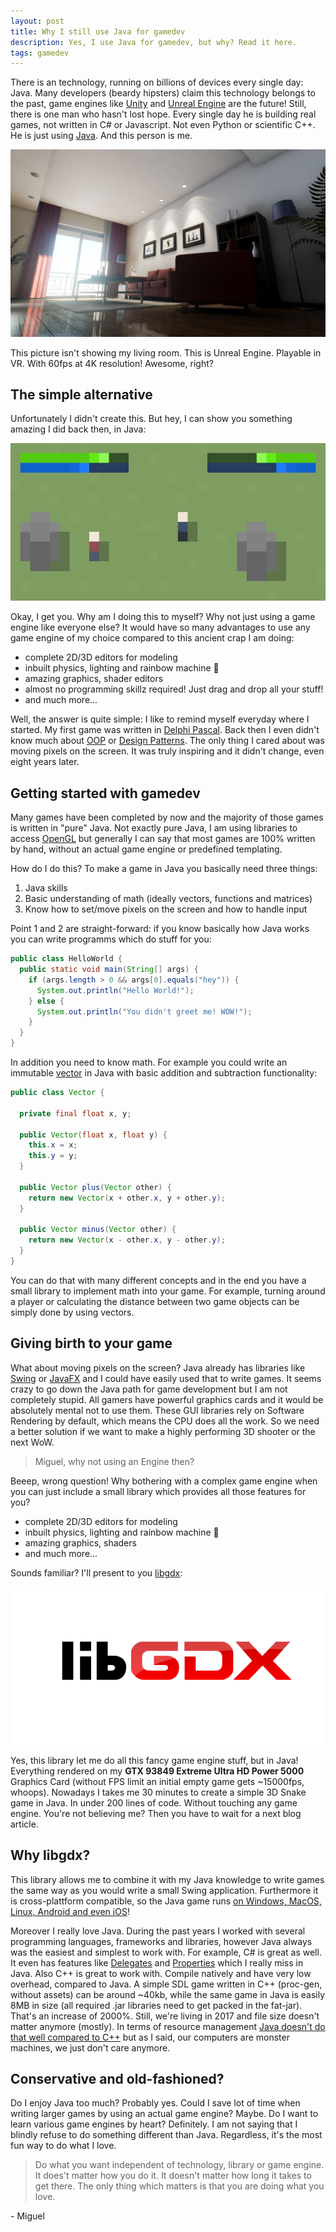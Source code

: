 ```yaml
---
layout: post
title: Why I still use Java for gamedev
description: Yes, I use Java for gamedev, but why? Read it here.
tags: gamedev
---
```


There is an technology, running on billions of devices every single day: Java.
Many developers (beardy hipsters) claim this technology belongs to the past, game engines like [Unity](https://unity3d.com/) and [Unreal Engine](https://www.unrealengine.com/en-US/what-is-unreal-engine-4) are the future! Still, there is one man who hasn't lost hope. Every single day he is building real games, not written in C# or Javascript. Not even Python or scientific C++. He is just using [Java](https://www.java.com/en/). And this person is me.

![unreal-engine](/public/media/unreal-engine-room.jpg)

This picture isn't showing my living room. This is Unreal Engine. Playable in VR. With 60fps at 4K resolution! Awesome, right?

## The simple alternative

Unfortunately I didn't create this. But hey, I can show you something amazing I did back then, in Java:

![example-game](/public/media/example-game.jpg)

Okay, I get you. Why am I doing this to myself? Why not just using a game engine like everyone else? It would have so many advantages to use any game engine of my choice compared to this ancient crap I am doing:

* complete 2D/3D editors for modeling
* inbuilt physics, lighting and rainbow machine 🌈
* amazing graphics, shader editors
* almost no programming skillz required! Just drag and drop all your stuff!
* and much more...

Well, the answer is quite simple: I like to remind myself everyday where I started. My first game was written in [Delphi Pascal](https://en.wikipedia.org/wiki/Delphi_(programming_language)). Back then I even didn't know much about [OOP](http://searchmicroservices.techtarget.com/definition/object-oriented-programming-OOP) or [Design Patterns](https://sourcemaking.com/design_patterns). The only thing I cared about was moving pixels on the screen. It was truly inspiring and it didn't change, even eight years later.

## Getting started with gamedev

Many games have been completed by now and the majority of those games is written in "pure" Java. Not exactly pure Java, I am using libraries to access [OpenGL](https://www.opengl.org/) but generally I can say that most games are 100% written by hand, without an actual game engine or predefined templating.

How do I do this? To make a game in Java you basically need three things:

1. Java skills
2. Basic understanding of math (ideally vectors, functions and matrices)
3. Know how to set/move pixels on the screen and how to handle input

Point 1 and 2 are straight-forward: if you know basically how Java works you can write programms which do stuff for you:
```java
public class HelloWorld {
  public static void main(String[] args) {
    if (args.length > 0 && args[0].equals("hey")) {
      System.out.println("Hello World!");
    } else {
      System.out.println("You didn't greet me! WOW!");
    }
  }
}
```
In addition you need to know math. For example you could write an immutable [vector](http://www.bbc.co.uk/education/guides/zxd26sg/revision) in Java with basic addition and subtraction functionality:
```java
public class Vector {

  private final float x, y;

  public Vector(float x, float y) {
    this.x = x;
    this.y = y;
  }

  public Vector plus(Vector other) {
    return new Vector(x + other.x, y + other.y);
  }

  public Vector minus(Vector other) {
    return new Vector(x - other.x, y - other.y);
  }
}
```
You can do that with many different concepts and in the end you have a small library to implement math into your game. For example, turning around a player or calculating the distance between two game objects can be simply done by using vectors.

## Giving birth to your game

What about moving pixels on the screen? Java already has libraries like [Swing](https://en.wikipedia.org/wiki/Swing_(Java)) or [JavaFX](https://en.wikipedia.org/wiki/JavaFX) and I could have easily used that to write games. It seems crazy to go down the Java path for game development but I am not completely stupid. All gamers have powerful graphics cards and it would be absolutely mental not to use them. These GUI libraries rely on Software Rendering by default, which means the CPU does all the work. So we need a better solution if we want to make a highly performing 3D shooter or the next WoW.

> Miguel, why not using an Engine then?

Beeep, wrong question! Why bothering with a complex game engine when you can just include a small library which provides all those features for you?

* complete 2D/3D editors for modeling
* inbuilt physics, lighting and rainbow machine 🌈
* amazing graphics, shaders
* and much more...

Sounds familiar? I'll present to you [libgdx](https://libgdx.badlogicgames.com/):

![libgdx-icon](/public/media/libgdx-icon.png)

Yes, this library let me do all this fancy game engine stuff, but in Java! Everything rendered on my **GTX 93849 Extreme Ultra HD Power 5000** Graphics Card (without FPS limit an initial empty game gets ~15000fps, whoops). Nowadays I takes me 30 minutes to create a simple 3D Snake game in Java. In under 200 lines of code. Without touching any game engine. You're not believing me? Then you have to wait for a next blog article.

## Why libgdx?

This library allows me to combine it with my Java knowledge to write games the same way as you would write a small Swing application. Furthermore it is cross-plattform compatible, so the Java game runs [on Windows, MacOS, Linux, Android and even iOS](http://libgdx.badlogicgames.com/features.html)!

Moreover I really love Java. During the past years I worked with several programming languages, frameworks and libraries, however Java always was the easiest and simplest to work with. For example, C# is great as well. It even has features like [Delegates](https://msdn.microsoft.com/en-gb/library/aa288459(v=vs.71).aspx) and [Properties](https://msdn.microsoft.com/en-us/library/x9fsa0sw(v=vs.100).aspx) which I really miss in Java. Also C++ is great to work with. Compile natively and have very low overhead, compared to Java. A simple SDL game written in C++ (proc-gen, without assets) can be around ~40kb, while the same game in Java is easily 8MB in size (all required .jar libraries need to get packed in the fat-jar). That's an increase of 2000%. Still, we're living in 2017 and file size doesn't matter anymore (mostly). In terms of resource management [Java doesn't do that well compared to C++](https://benchmarksgame.alioth.debian.org/u64q/compare.php?lang=java&lang2=gpp) but as I said, our computers are monster machines, we just don't care anymore.

## Conservative and old-fashioned?

Do I enjoy Java too much? Probably yes. Could I save lot of time when writing larger games by using an actual game engine? Maybe. Do I want to learn various game engines by heart? Definitely. I am not saying that I blindly refuse to do something different than Java. Regardless, it's the most fun way to do what I love.

> Do what you want independent of technology, library or game engine. It does't matter how you do it. It doesn't matter how long it takes to get there. The only thing which matters is that you are doing what you love.

\- Miguel
